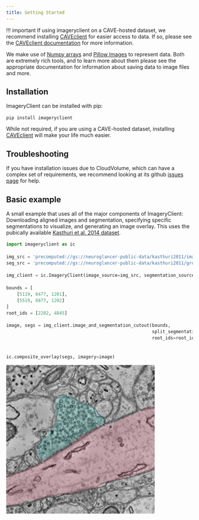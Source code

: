 ```yaml
---
title: Getting Started
---
```


!!! important
    If using imageryclient on a CAVE-hosted dataset, we recommend installing [CAVEclient](https://caveclient.readthedocs.io/) for easier access to data. If so, please see the [CAVEclient documentation](caveconnectome.github.io/CAVEclient/) for more information.

We make use of [Numpy arrays](https://numpy.org/doc/stable/) and [Pillow Images](https://pillow.readthedocs.io/) to represent data.
Both are extremely rich tools, and to learn more about them please see the appropriate documentation for information about saving data to image files and more. 

## Installation

ImageryClient can be installed with pip:

`pip install imageryclient`

While not required, if you are using a CAVE-hosted dataset, installing [CAVEclient](https://caveclient.readthedocs.io/) will make your life much easier.

## Troubleshooting

If you have installation issues due to CloudVolume, which can have a complex set of requirements, we recommend looking at its github [issues page](https://github.com/seung-lab/cloud-volume/issues) for help.


## Basic example

A small example that uses all of the major components of ImageryClient: Downloading aligned images and segmentation, specifying specific segmentations to visualize, and generating an image overlay.
This uses the pubically available [Kasthuri et al. 2014 dataset](https://neuroglancer-demo.appspot.com/#!%7B%22dimensions%22:%7B%22x%22:%5B6.000000000000001e-9%2C%22m%22%5D%2C%22y%22:%5B6.000000000000001e-9%2C%22m%22%5D%2C%22z%22:%5B3.0000000000000004e-8%2C%22m%22%5D%7D%2C%22position%22:%5B5523.99072265625%2C8538.9384765625%2C1198.0423583984375%5D%2C%22projectionOrientation%22:%5B-0.0040475670248270035%2C-0.9566215872764587%2C-0.22688281536102295%2C-0.18271005153656006%5D%2C%22layers%22:%5B%7B%22type%22:%22image%22%2C%22source%22:%22precomputed://gs://neuroglancer-public-data/kasthuri2011/image%22%2C%22tab%22:%22source%22%2C%22name%22:%22original-image%22%2C%22visible%22:false%7D%2C%7B%22type%22:%22image%22%2C%22source%22:%22precomputed://gs://neuroglancer-public-data/kasthuri2011/image_color_corrected%22%2C%22tab%22:%22source%22%2C%22name%22:%22corrected-image%22%7D%2C%7B%22type%22:%22segmentation%22%2C%22source%22:%22precomputed://gs://neuroglancer-public-data/kasthuri2011/ground_truth%22%2C%22tab%22:%22source%22%2C%22selectedAlpha%22:0.63%2C%22notSelectedAlpha%22:0.14%2C%22segments%22:%5B%223208%22%2C%224901%22%2C%2213%22%2C%224965%22%2C%224651%22%2C%222282%22%2C%223189%22%2C%223758%22%2C%2215%22%2C%224027%22%2C%223228%22%2C%22444%22%2C%223207%22%2C%223224%22%2C%223710%22%5D%2C%22name%22:%22ground_truth%22%7D%5D%2C%22layout%22:%224panel%22%7D).

```python
import imageryclient as ic

img_src = 'precomputed://gs://neuroglancer-public-data/kasthuri2011/image_color_corrected'
seg_src = 'precomputed://gs://neuroglancer-public-data/kasthuri2011/ground_truth'

img_client = ic.ImageryClient(image_source=img_src, segmentation_source=seg_src)

bounds = [
    [5119, 8477, 1201],
    [5519, 8877, 1202]
]
root_ids = [2282, 4845]

image, segs = img_client.image_and_segmentation_cutout(bounds,
                                                       split_segmentations=True,
                                                       root_ids=root_ids)


ic.composite_overlay(segs, imagery=image)
```

![Expected imagery overlay from the code above](images/seg_overlay_0.png)

